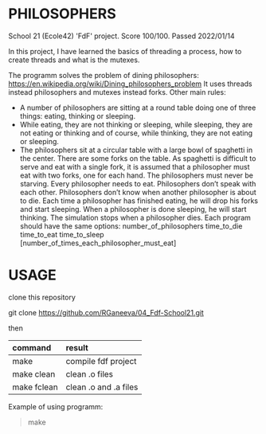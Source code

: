 # PHILOSOPHERS

School 21 (Ecole42) 'FdF' project. 
Score 100/100. Passed 2022/01/14

In this project, I have learned the basics of threading a process, how to create threads and what is the mutexes.

The programm solves the problem of dining philosophers: https://en.wikipedia.org/wiki/Dining_philosophers_problem
It uses threads instead philosophers and mutexes instead forks. Other main rules:

* A number of philosophers are sitting at a round table doing one of three things: eating, thinking or sleeping.
* While eating, they are not thinking or sleeping, while sleeping, they are not eating or thinking and of course, while thinking, they are not eating or sleeping.
* The philosophers sit at a circular table with a large bowl of spaghetti in the center.
There are some forks on the table.
As spaghetti is difficult to serve and eat with a single fork, it is assumed that a philosopher must eat with two forks, one for each hand.
The philosophers must never be starving.
Every philosopher needs to eat.
Philosophers don’t speak with each other.
Philosophers don’t know when another philosopher is about to die.
Each time a philosopher has finished eating, he will drop his forks and start sleeping.
When a philosopher is done sleeping, he will start thinking.
The simulation stops when a philosopher dies.
Each program should have the same options: number_of_philosophers time_to_die time_to_eat time_to_sleep [number_of_times_each_philosopher_must_eat]

# USAGE

clone this repository

git clone https://github.com/RGaneeva/04_Fdf-School21.git

then

| command | result |
|:----|:----|
| make | compile fdf project |
| make clean | clean .o files |
| make fclean | clean .o and .a files |

Example of using programm:

> make

> 


